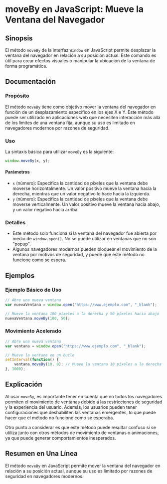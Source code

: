 <!--
Meta Description: # moveBy en JavaScript: Mueve la Ventana del Navegador ## Sinopsis El método `moveBy` de la interfaz `Window` en JavaScript permite desplazar la venta...
Meta Keywords: ventana, que, moveby, método, javascript
-->

# moveBy en JavaScript: Mueve la Ventana del Navegador

## Sinopsis
El método `moveBy` de la interfaz `Window` en JavaScript permite desplazar la ventana del navegador en relación a su posición actual. Este comando es útil para crear efectos visuales o manipular la ubicación de la ventana de forma programática.

## Documentación

### Propósito
El método `moveBy` tiene como objetivo mover la ventana del navegador en función de un desplazamiento específico en los ejes X e Y. Este método puede ser utilizado en aplicaciones web que necesiten interacción más allá de los límites de una ventana fija, aunque su uso es limitado en navegadores modernos por razones de seguridad.

### Uso
La sintaxis básica para utilizar `moveBy` es la siguiente:

```javascript
window.moveBy(x, y);
```

#### Parámetros
- `x` (número): Especifica la cantidad de píxeles que la ventana debe moverse horizontalmente. Un valor positivo mueve la ventana hacia la derecha, mientras que un valor negativo lo hace hacia la izquierda.
- `y` (número): Especifica la cantidad de píxeles que la ventana debe moverse verticalmente. Un valor positivo mueve la ventana hacia abajo, y un valor negativo hacia arriba.

### Detalles
- Este método solo funciona si la ventana del navegador fue abierta por medio de `window.open()`. No se puede utilizar en ventanas que no son "popup".
- Algunos navegadores modernos pueden bloquear el movimiento de la ventana por motivos de seguridad, y puede que este método no funcione como se espera.

## Ejemplos

### Ejemplo Básico de Uso
```javascript
// Abre una nueva ventana
var nuevaVentana = window.open("https://www.ejemplo.com", "_blank");

// Mueve la ventana 100 píxeles a la derecha y 50 píxeles hacia abajo
nuevaVentana.moveBy(100, 50);
```

### Movimiento Acelerado
```javascript
// Abre una nueva ventana
var ventana = window.open("https://www.ejemplo.com", "_blank");

// Mueve la ventana en un bucle
setInterval(function() {
    ventana.moveBy(10, 0); // Mueve la ventana 10 píxeles a la derecha cada segundo
}, 1000);
```

## Explicación
Al usar `moveBy`, es importante tener en cuenta que no todos los navegadores permiten el movimiento de ventanas debido a las restricciones de seguridad y la experiencia del usuario. Además, los usuarios pueden tener configuraciones que deshabiliten las ventanas emergentes, lo que puede hacer que el método no funcione como se esperaba.

Otro punto a considerar es que este método puede resultar confuso si se utiliza junto con otros métodos de movimiento de ventanas o animaciones, ya que puede generar comportamientos inesperados.

## Resumen en Una Línea
El método `moveBy` en JavaScript permite mover la ventana del navegador en relación a su posición actual, aunque su uso es limitado por razones de seguridad en navegadores modernos.